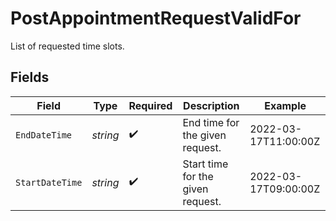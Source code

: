 # PostAppointmentRequestValidFor

List of requested time slots.


## Fields

| Field                             | Type                              | Required                          | Description                       | Example                           |
| --------------------------------- | --------------------------------- | --------------------------------- | --------------------------------- | --------------------------------- |
| `EndDateTime`                     | *string*                          | :heavy_check_mark:                | End time for the given request.   | 2022-03-17T11:00:00Z              |
| `StartDateTime`                   | *string*                          | :heavy_check_mark:                | Start time for the given request. | 2022-03-17T09:00:00Z              |